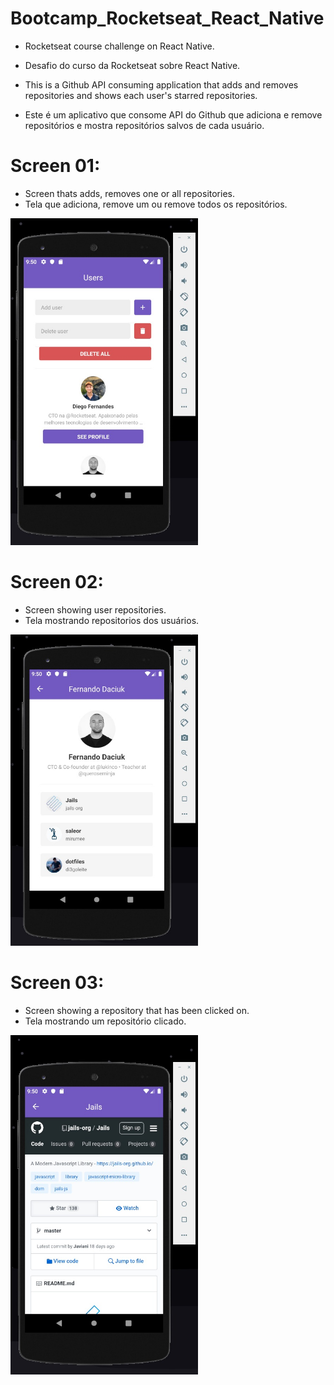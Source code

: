 # Bootcamp_Rocketseat_React_Native
- Rocketseat course challenge on React Native.
- Desafio do curso da Rocketseat sobre React Native.

- This is a Github API consuming application that adds and removes repositories and shows each user's starred repositories.
- Este é um aplicativo que consome API do Github que adiciona e remove repositórios e mostra repositórios salvos de cada usuário.

# Screen 01:
- Screen thats adds, removes one or all repositories.
- Tela que adiciona, remove um ou remove todos os repositórios.
<img src="src/img/01.jpeg" width="300">

# Screen 02:
- Screen showing user repositories.
- Tela mostrando repositorios dos usuários.
<img src="src/img/02.jpeg" width="300">

# Screen 03:
- Screen showing a repository that has been clicked on.
- Tela mostrando um repositório clicado.
<img src="src/img/03.jpeg" width="300">
